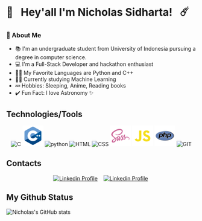 # 🌌&nbsp;&nbsp; Hey'all I'm Nicholas Sidharta! &nbsp;&nbsp;☄️
### 💫 About Me
- 📚 I'm an undergraduate student from University of Indonesia pursuing a degree in computer science.
- 💻 I'm a Full-Stack Developer and hackathon enthusiast 
- 🐱‍💻 My Favorite Languages are Python and C++ 
- 👨‍💻 Currently studying Machine Learning 
- 💤 Hobbies: Sleeping, Anime, Reading books 
- ✔️ Fun Fact: I love Astronomy ✨
## Technologies/Tools
<p align="center">
  <img src="https://upload.wikimedia.org/wikipedia/commons/thumb/archive/3/35/20190417225046%21The_C_Programming_Language_logo.svg/120px-The_C_Programming_Language_logo.svg.png" alt="C" width="55" height="55"/>
  <img src="https://raw.githubusercontent.com/vscode-icons/vscode-icons/0c3822689a6e278609fc9888bf5d89f3bdf9e6ea/icons/file_type_cpp3.svg" alt="C++" width="55" height="55"/>
  <img src="https://www.vectorlogo.zone/logos/python/python-icon.svg" alt="python" width="55" height="55"/>
  <img src="https://www.vectorlogo.zone/logos/w3_html5/w3_html5-icon.svg" alt="HTML" width="55" height="55"/>
  <img src="https://www.vectorlogo.zone/logos/w3_css/w3_css-icon.svg" alt="CSS" width="55" height="55"/>
  <img src="https://raw.githubusercontent.com/vscode-icons/vscode-icons/0c3822689a6e278609fc9888bf5d89f3bdf9e6ea/icons/file_type_sass.svg" alt="SASS" width="55" height="55"/> 
  <img src="https://raw.githubusercontent.com/vscode-icons/vscode-icons/0c3822689a6e278609fc9888bf5d89f3bdf9e6ea/icons/file_type_js.svg" alt="JS" width="55" height="55"/>
  <img src="https://raw.githubusercontent.com/vscode-icons/vscode-icons/0c3822689a6e278609fc9888bf5d89f3bdf9e6ea/icons/file_type_php.svg" alt="PHP" width="55" height="55"/>
  <img src="https://www.vectorlogo.zone/logos/git-scm/git-scm-icon.svg" alt="GIT" width="55" height="55"/>
</p>

## Contacts
<p align="center">
  <a href="https://www.linkedin.com/in/nicholas-sidharta-693a78192/" target="blank"><img align="center" src="https://upload.wikimedia.org/wikipedia/commons/thumb/c/ca/LinkedIn_logo_initials.png/768px-LinkedIn_logo_initials.png" alt="Linkedin Profile" height="55" width="55" /></a>&nbsp;&nbsp;&nbsp;
  <a href="mailto:sidharta.nic@gmail.com" target="blank"><img align="center" src="https://upload.wikimedia.org/wikipedia/commons/thumb/7/7e/Gmail_icon_%282020%29.svg/2560px-Gmail_icon_%282020%29.svg.png" alt="Linkedin Profile" height="50" width="65" /></a>&nbsp;
</p>

## My Github Status
![Nicholas's GitHub stats](https://github-readme-stats.vercel.app/api?username=Nicholas-Sidharta12365&title_color=00FFFF&icon_color=00AE6B&text_color=FFFFFF&bg_color=00000000&show_icons=true)
